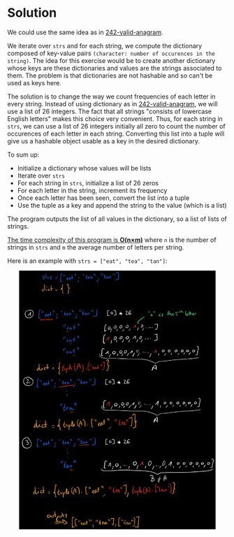# Solution

We could use the same idea as in [242-valid-anagram](/242-valid-anagram/valid-anagram.md). 

We iterate over `strs` and for each string, we compute the dictionary composed of key-value pairs `(character: number of occurences in the string)`. The idea for this exercise would be to create another dictionary whose keys are these dictionaries and values are the strings associated to them. The problem is that dictionaries are not hashable and so can't be used as keys here.

The solution is to change the way we count frequencies of each letter in every string. Instead of using dictionary as in [242-valid-anagram](/242-valid-anagram/valid-anagram.md), we will use a list of 26 integers. The fact that all strings "consists of lowercase English letters" makes this choice very convenient. Thus, for each string in `strs`, we can use a list of 26 integers initially all zero to count the number of occurences of each letter in each string. Converting this list into a tuple will give us a hashable object usable as a key in the desired dictionary.

To sum up:

- Initialize a dictionary whose values will be lists
- Iterate over `strs`
- For each string in `strs`, initialize a list of 26 zeros
- For each letter in the string, increment its frequency
- Once each letter has been seen, convert the list into a tuple 
- Use the tuple as a key and append the string to the value (which is a list)

The program outputs the list of all values in the dictionary, so a list of lists of strings. 

<u>The time complexity of this program is **O(n×m)**</u> where `n` is the number of strings in `strs` and `m` the average number of letters per string.

Here is an example with `strs = ["eat", "tea", "tan"]`:
<p align="center">
    <img src="group.jpg"
        style="float: center;"
        width="450" />
</p>